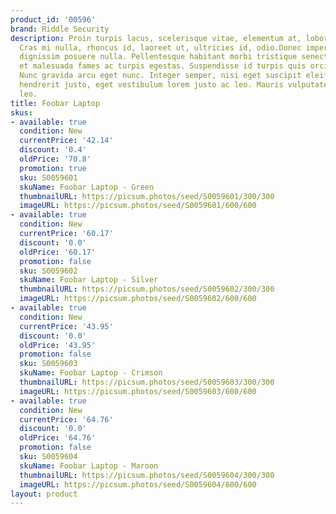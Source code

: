 ```yaml
---
product_id: '00596'
brand: Riddle Security
description: Proin turpis lacus, scelerisque vitae, elementum at, lobortis ac, quam.
  Cras mi nulla, rhoncus id, laoreet ut, ultricies id, odio.Donec imperdiet. Nulla
  dignissim posuere nulla. Pellentesque habitant morbi tristique senectus et netus
  et malesuada fames ac turpis egestas. Suspendisse id turpis quis orci euismod consequat.
  Nunc gravida arcu eget nunc. Integer semper, nisi eget suscipit eleifend, erat nisl
  hendrerit justo, eget vestibulum lorem justo ac leo. Mauris vulputate pellentesque
  leo.
title: Foobar Laptop
skus:
- available: true
  condition: New
  currentPrice: '42.14'
  discount: '0.4'
  oldPrice: '70.8'
  promotion: true
  sku: S0059601
  skuName: Foobar Laptop - Green
  thumbnailURL: https://picsum.photos/seed/S0059601/300/300
  imageURL: https://picsum.photos/seed/S0059601/600/600
- available: true
  condition: New
  currentPrice: '60.17'
  discount: '0.0'
  oldPrice: '60.17'
  promotion: false
  sku: S0059602
  skuName: Foobar Laptop - Silver
  thumbnailURL: https://picsum.photos/seed/S0059602/300/300
  imageURL: https://picsum.photos/seed/S0059602/600/600
- available: true
  condition: New
  currentPrice: '43.95'
  discount: '0.0'
  oldPrice: '43.95'
  promotion: false
  sku: S0059603
  skuName: Foobar Laptop - Crimson
  thumbnailURL: https://picsum.photos/seed/S0059603/300/300
  imageURL: https://picsum.photos/seed/S0059603/600/600
- available: true
  condition: New
  currentPrice: '64.76'
  discount: '0.0'
  oldPrice: '64.76'
  promotion: false
  sku: S0059604
  skuName: Foobar Laptop - Maroon
  thumbnailURL: https://picsum.photos/seed/S0059604/300/300
  imageURL: https://picsum.photos/seed/S0059604/600/600
layout: product
---
```


